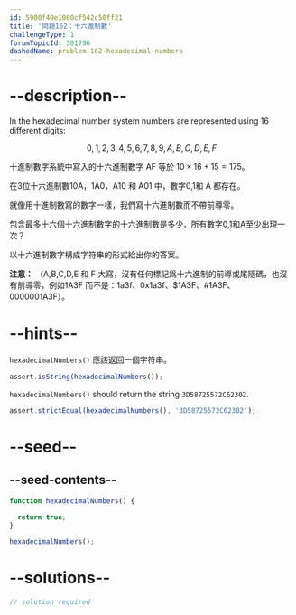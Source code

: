 ```yaml
---
id: 5900f40e1000cf542c50ff21
title: '問題162：十六進制數'
challengeType: 1
forumTopicId: 301796
dashedName: problem-162-hexadecimal-numbers
---
```


# --description--

In the hexadecimal number system numbers are represented using 16 different digits:

$$0,1,2,3,4,5,6,7,8,9,A,B,C,D,E,F$$

十進制數字系統中寫入的十六進制數字 AF 等於 $10 \times 16 + 15 = 175$。

在3位十六進制數10A，1A0，A10 和 A01 中，數字0,1和 A 都存在。

就像用十進制數寫的數字一樣，我們寫十六進制數而不帶前導零。

包含最多十六個十六進制數字的十六進制數是多少，所有數字0,1和A至少出現一次？

以十六進制數字構成字符串的形式給出你的答案。

**注意：** （A,B,C,D,E 和 F 大寫，沒有任何標記爲十六進制的前導或尾隨碼，也沒有前導零，例如1A3F 而不是：1a3f、0x1a3f、$1A3F、#1A3F、0000001A3F）。

# --hints--

`hexadecimalNumbers()` 應該返回一個字符串。

```js
assert.isString(hexadecimalNumbers());
```

`hexadecimalNumbers()` should return the string `3D58725572C62302`.

```js
assert.strictEqual(hexadecimalNumbers(), '3D58725572C62302');
```

# --seed--

## --seed-contents--

```js
function hexadecimalNumbers() {

  return true;
}

hexadecimalNumbers();
```

# --solutions--

```js
// solution required
```
